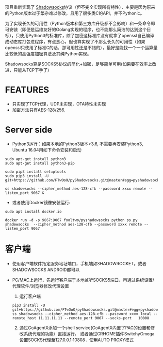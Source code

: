 
项目重新实现了 [Shadowsocks](https://github.com/shadowsocks/shadowsocks)协议（但不完全实现所有特性），主要是因为原来的Python版本过于繁杂难以修改，且用了很多类C的API，并不Pythonic。

为了实现长久的可用性（Python版本和第三方库升级都不会影响）和一条命令即可安装（即便是运维友好的Golang实现的程序，也不能那么简洁的达到这个目标），只使用Python3的标准库，除了加密这标准库没有就拿了openssl自己编译成动态库打包进程序，有点恶心，但也算实现了不那么长久的可用性（如果openssl只使用了标准C的话，那可用性还是不错的），最好是能找一个一个运算量比较低的高强度加密算法及其纯Python实现。

Shadowsocks算是SOCKS5协议的简化+加密，足够简单可用(如果要在效率上改进，只能从TCP下手了)


# FEATURES
* 只实现了TCP代理，UDP未实现，OTA特性未实现
* 加密方法只有AES-128/256.

# Server side

* Python3运行：如果本地的Python3版本>3.6, 不需要再安装Python3, Ubuntu 16.04用如下命令安装和启动

```shell
sudo apt-get install python3
sudo apt-get install python3-pip

sudo pip3 install setuptools
sudo pip3 install -U git+https://github.com/FTwOoO/pyShadowsocks.git@master#egg=pyshadowsocks

ss shadowsocks --cipher_method aes-128-cfb --password xxxx remote --listen_port 9067 &
```

* 或者使用Docker镜像安装运行:

```
sudo apt install docker.io

docker run -d -p 9067:9067 fooltwo/pyshadowsocks python ss.py  shadowsocks  --cipher_method aes-128-cfb --password xxxx remote --listen_port 9067
```

# 客户端

* 使用客户端软件指定服务地址端口，手机端如SHADOWROCKET，或者SHADOWSOCKS ANDROID都可以
* PC/MAC上运行，先运行客户端于本地监听SOCKS5端口，再通过系统设置/代理软件/浏览器修改代理设置

  1. 运行客户端
  
  ```shell
  pip3 install -U git+https://github.com/FTwOoO/pyShadowsocks.git@master#egg=pyshadowsocks
  ss shadowsocks --cipher_method aes-128-cfb --password xxxx local --remote_host 11.11.11.11 --remote_port 9067 --socks-port   10808
  ```
 
  2. 通过GoAgentX添加一个shell service(GoAgentX内置了PAC的设置和修改系统代理的功能）直接运行。
     或者通过CRHOME插件SwitchyOmega设置SOCKS代理至127.0.0.1:10808，使用AUTO PROXY模式
 



